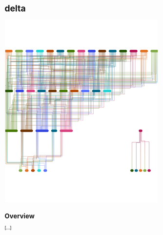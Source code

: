 # delta #

<center>
<div style="max-width: 500px;" align="center">

![DAG Graph](./documentation/Assets/DAG.png)

</div>
</center>

## Overview ## 

[...]
